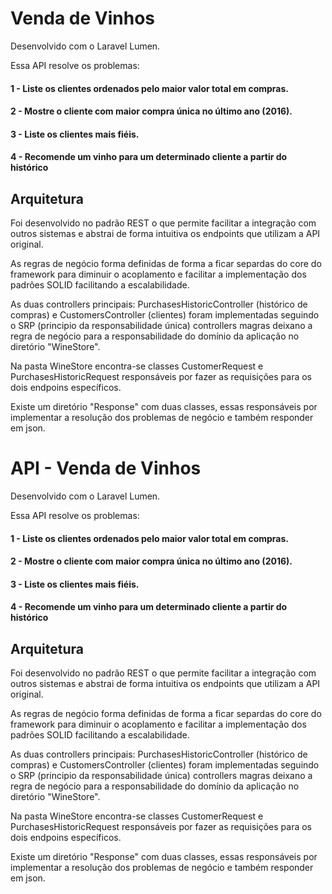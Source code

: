 # Venda de Vinhos

Desenvolvido com o Laravel Lumen.

Essa API resolve os problemas:

#### 1 - Liste os clientes ordenados pelo maior valor total em compras.
#### 2 - Mostre o cliente com maior compra única no último ano (2016).
#### 3 - Liste os clientes mais fiéis.
#### 4 - Recomende um vinho para um determinado cliente a partir do histórico

## Arquitetura

Foi desenvolvido no padrão REST o que permite facilitar a integração com outros sistemas e abstrai de forma intuitiva os endpoints que utilizam a API original.

As regras de negócio forma definidas de forma a ficar separdas do core do framework para diminuir o acoplamento e facilitar a implementação dos padrões SOLID facilitando a escalabilidade.

As duas controllers principais: PurchasesHistoricController (histórico de compras) e CustomersController (clientes) foram implementadas seguindo o SRP (principio da responsabilidade única) controllers magras deixano a regra de negócio para a responsabilidade do domínio da aplicação no diretório "WineStore".

Na pasta WineStore encontra-se classes CustomerRequest e PurchasesHistoricRequest responsáveis por fazer as requisições para os dois endpoins específicos.

Existe um diretório "Response" com duas classes, essas responsáveis por implementar a resolução dos problemas de negócio e também responder em json.

# API - Venda de Vinhos

Desenvolvido com o Laravel Lumen.

Essa API resolve os problemas:

#### 1 - Liste os clientes ordenados pelo maior valor total em compras.
#### 2 - Mostre o cliente com maior compra única no último ano (2016).
#### 3 - Liste os clientes mais fiéis.
#### 4 - Recomende um vinho para um determinado cliente a partir do histórico

## Arquitetura

Foi desenvolvido no padrão REST o que permite facilitar a integração com outros sistemas e abstrai de forma intuitiva os endpoints que utilizam a API original.

As regras de negócio forma definidas de forma a ficar separdas do core do framework para diminuir o acoplamento e facilitar a implementação dos padrões SOLID facilitando a escalabilidade.

As duas controllers principais: PurchasesHistoricController (histórico de compras) e CustomersController (clientes) foram implementadas seguindo o SRP (principio da responsabilidade única) controllers magras deixano a regra de negócio para a responsabilidade do domínio da aplicação no diretório "WineStore".

Na pasta WineStore encontra-se classes CustomerRequest e PurchasesHistoricRequest responsáveis por fazer as requisições para os dois endpoins específicos.

Existe um diretório "Response" com duas classes, essas responsáveis por implementar a resolução dos problemas de negócio e também responder em json.
